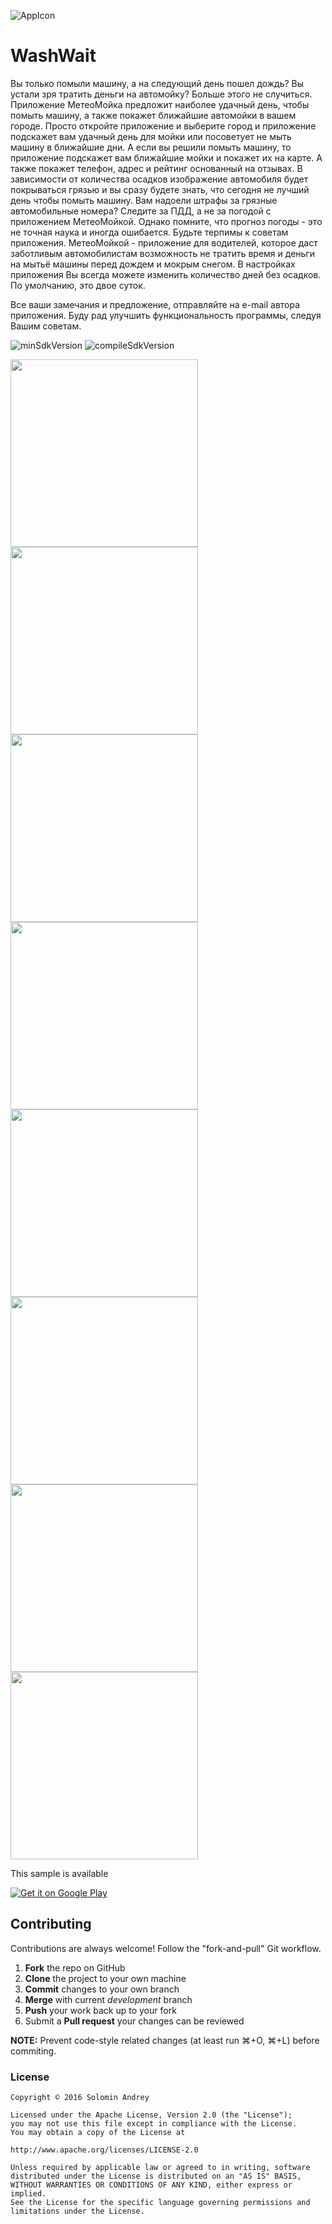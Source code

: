 ![AppIcon](https://github.com/solandmedotru/WashWait/blob/master/app/src/main/res/mipmap-xhdpi/ic_launcher.png) 
# WashWait

<script type='text/javascript' src='https://ko-fi.com/widgets/widget_2.js'></script><script type ='text/javascript'>kofiwidget2.init('Buy Me a Coffee', '#46b798', 'A036I5F');kofiwidget2.draw();</script> 

Вы только помыли машину, а на следующий день пошел дождь? Вы устали зря тратить деньги на автомойку? Больше этого не случиться. Приложение МетеоМойка предложит наиболее удачный день, чтобы помыть машину, а также покажет ближайшие автомойки в вашем городе. Просто откройте приложение и выберите город и приложение подскажет вам удачный день для мойки или посоветует не мыть машину в ближайшие дни. А если вы решили помыть машину, то приложение подскажет вам ближайшие мойки и покажет их на карте. А также покажет телефон, адрес и рейтинг основанный на отзывах. В зависимости от количества осадков изображение автомобиля будет покрываться грязью и вы сразу будете знать, что сегодня не лучший день чтобы помыть машину.
Вам надоели штрафы за грязные автомобильные номера? Следите за ПДД, а не за погодой с приложением МетеоМойкой. Однако помните, что прогноз погоды - это не точная наука и иногда ошибается. Будьте терпимы к советам приложения.
МетеоМойкой - приложение для водителей, которое даст заботливым автомобилистам возможность не тратить время и деньги на мытьё машины перед дождем и мокрым снегом. В настройках приложения Вы всегда можете изменить количество дней без осадков. По умолчанию, это двое суток.

Все ваши замечания и предложение, отправляйте на e-mail автора приложения. Буду рад улучшить функциональность программы, следуя Вашим советам.

![minSdkVersion](https://img.shields.io/badge/minSdkVersion-16-yellow.svg?style=true)
![compileSdkVersion](https://img.shields.io/badge/compileSdkVersion-24-green.svg?style=true)

<img src="https://github.com/solandmedotru/WashWait/blob/master/img/ru1.png" width="300">
<img src="https://github.com/solandmedotru/WashWait/blob/master/img/ru2.png" width="300">
<img src="https://github.com/solandmedotru/WashWait/blob/master/img/ru3.png" width="300">
<img src="https://github.com/solandmedotru/WashWait/blob/master/img/ru4.png" width="300">
<img src="https://github.com/solandmedotru/WashWait/blob/master/img/ru6.png" width="300">
<img src="https://github.com/solandmedotru/WashWait/blob/master/img/ru7.png" width="300">
<img src="https://github.com/solandmedotru/WashWait/blob/master/img/ru8.png" width="300">
<img src="https://github.com/solandmedotru/WashWait/blob/master/img/ru9.png" width="300">


This sample is available

[![Get it on Google Play](https://play.google.com/intl/en_us/badges/images/badge_new.png)](https://play.google.com/store/apps/details?id=ru.solandme.washwait)

## Contributing

Contributions are always welcome!
Follow the "fork-and-pull" Git workflow.

 1. **Fork** the repo on GitHub
 2. **Clone** the project to your own machine
 3. **Commit** changes to your own branch
 4. **Merge** with current *development* branch
 5. **Push** your work back up to your fork
 6. Submit a **Pull request** your changes can be reviewed

**NOTE:**
Prevent code-style related changes (at least run ⌘+O, ⌘+L) before commiting.

### License

	Copyright © 2016 Solomin Andrey

	Licensed under the Apache License, Version 2.0 (the "License");
	you may not use this file except in compliance with the License.
	You may obtain a copy of the License at

	http://www.apache.org/licenses/LICENSE-2.0

	Unless required by applicable law or agreed to in writing, software
	distributed under the License is distributed on an "AS IS" BASIS,
	WITHOUT WARRANTIES OR CONDITIONS OF ANY KIND, either express or 
	implied.
	See the License for the specific language governing permissions and
	limitations under the License.
